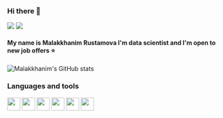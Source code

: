 ### Hi there 👋
![](https://komarev.com/ghpvc/?username=malakkhanim&color=ff69b4)
<img src="{	https://img.shields.io/badge/LinkedIn-0077B5?style=for-the-badge&logo=linkedin&logoColor=white}" />
#### My name is Malakkhanim Rustamova I'm data scientist and I'm open to new job offers :star:

![Malakkhanim's GitHub stats](https://github-readme-stats.vercel.app/api?username=malakkhanim&show_icons=true&theme=radical)

### Languages and tools
<a href="URL_REDIRECT" target="blank"><img align="center" src="https://img.icons8.com/color/344/python--v1.png" height="30" /></a>
<a href="URL_REDIRECT" target="blank"><img align="center" src="https://img.icons8.com/fluency/344/jupyter.png" height="30" /></a>
<a href="URL_REDIRECT" target="blank"><img align="center" src="https://img.icons8.com/color/344/java-coffee-cup-logo--v2.png" height="30" /></a>
<a href="URL_REDIRECT" target="blank"><img align="center" src="https://img.icons8.com/bubbles/344/r--v2.png" height="30" /></a>
<a href="URL_REDIRECT" target="blank"><img align="center" src="https://img.icons8.com/color/344/power-bi.png" height="30" /></a>
<a href="URL_REDIRECT" target="blank"><img align="center" src="https://img.icons8.com/color/344/sql.png" height="30" /></a>

<!--
**Malakkhanim/Malakkhanim** is a ✨ _special_ ✨ repository because its `README.md` (this file) appears on your GitHub profile.

Here are some ideas to get you started:

- 🔭 I’m currently working on ...
- 🌱 I’m currently learning ...
- 👯 I’m looking to collaborate on ...
- 🤔 I’m looking for help with ...
- 💬 Ask me about ...
- 📫 How to reach me: ...
- 😄 Pronouns: ...
- ⚡ Fun fact: ...
-->
